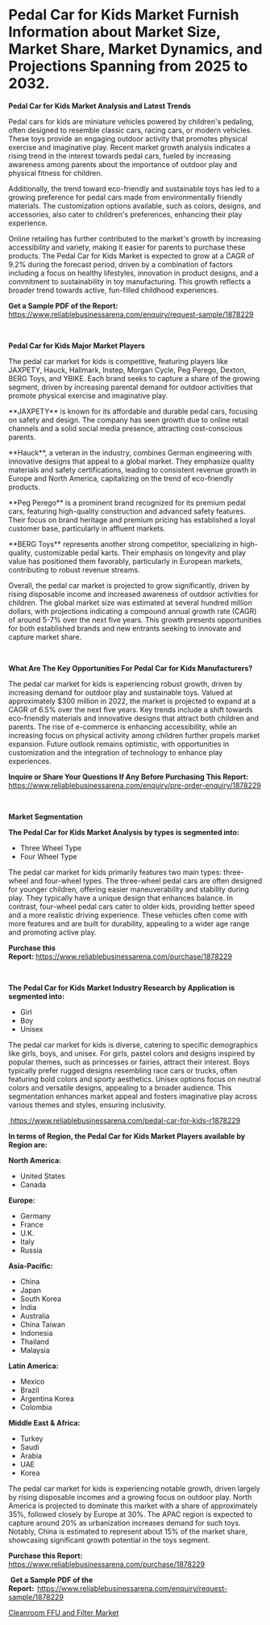 <p><h1>Pedal Car for Kids Market Furnish Information about Market Size, Market Share, Market Dynamics, and Projections Spanning from 2025 to 2032.</h1></p><p><strong>Pedal Car for Kids Market Analysis and Latest Trends</strong></p>
<p><p>Pedal cars for kids are miniature vehicles powered by children's pedaling, often designed to resemble classic cars, racing cars, or modern vehicles. These toys provide an engaging outdoor activity that promotes physical exercise and imaginative play. Recent market growth analysis indicates a rising trend in the interest towards pedal cars, fueled by increasing awareness among parents about the importance of outdoor play and physical fitness for children. </p><p>Additionally, the trend toward eco-friendly and sustainable toys has led to a growing preference for pedal cars made from environmentally friendly materials. The customization options available, such as colors, designs, and accessories, also cater to children's preferences, enhancing their play experience. </p><p>Online retailing has further contributed to the market's growth by increasing accessibility and variety, making it easier for parents to purchase these products. The Pedal Car for Kids Market is expected to grow at a CAGR of 9.2% during the forecast period, driven by a combination of factors including a focus on healthy lifestyles, innovation in product designs, and a commitment to sustainability in toy manufacturing. This growth reflects a broader trend towards active, fun-filled childhood experiences.</p></p>
<p><strong>Get a Sample PDF of the Report:&nbsp;</strong> <a href="https://www.reliablebusinessarena.com/enquiry/request-sample/1878229?utm_campaign=3013&utm_medium=2&utm_source=Github&utm_content=ia&utm_term=05042025&utm_id=pedal-car-for-kids">https://www.reliablebusinessarena.com/enquiry/request-sample/1878229</a></p>
<p>&nbsp;</p>
<p><strong>Pedal Car for Kids Major Market Players</strong></p>
<p><p>The pedal car market for kids is competitive, featuring players like JAXPETY, Hauck, Hallmark, Instep, Morgan Cycle, Peg Perego, Dexton, BERG Toys, and YBIKE. Each brand seeks to capture a share of the growing segment, driven by increasing parental demand for outdoor activities that promote physical exercise and imaginative play.</p><p>**JAXPETY** is known for its affordable and durable pedal cars, focusing on safety and design. The company has seen growth due to online retail channels and a solid social media presence, attracting cost-conscious parents. </p><p>**Hauck**, a veteran in the industry, combines German engineering with innovative designs that appeal to a global market. They emphasize quality materials and safety certifications, leading to consistent revenue growth in Europe and North America, capitalizing on the trend of eco-friendly products.  </p><p>**Peg Perego** is a prominent brand recognized for its premium pedal cars, featuring high-quality construction and advanced safety features. Their focus on brand heritage and premium pricing has established a loyal customer base, particularly in affluent markets. </p><p>**BERG Toys** represents another strong competitor, specializing in high-quality, customizable pedal karts. Their emphasis on longevity and play value has positioned them favorably, particularly in European markets, contributing to robust revenue streams.</p><p>Overall, the pedal car market is projected to grow significantly, driven by rising disposable income and increased awareness of outdoor activities for children. The global market size was estimated at several hundred million dollars, with projections indicating a compound annual growth rate (CAGR) of around 5-7% over the next five years. This growth presents opportunities for both established brands and new entrants seeking to innovate and capture market share.</p></p>
<p>&nbsp;</p>
<p><strong>What Are The Key Opportunities For Pedal Car for Kids Manufacturers?</strong></p>
<p><p>The pedal car market for kids is experiencing robust growth, driven by increasing demand for outdoor play and sustainable toys. Valued at approximately $300 million in 2022, the market is projected to expand at a CAGR of 6.5% over the next five years. Key trends include a shift towards eco-friendly materials and innovative designs that attract both children and parents. The rise of e-commerce is enhancing accessibility, while an increasing focus on physical activity among children further propels market expansion. Future outlook remains optimistic, with opportunities in customization and the integration of technology to enhance play experiences.</p></p>
<p><strong>Inquire or Share Your Questions If Any Before Purchasing This Report:</strong> <a href="https://www.reliablebusinessarena.com/enquiry/pre-order-enquiry/1878229?utm_campaign=3013&utm_medium=2&utm_source=Github&utm_content=ia&utm_term=05042025&utm_id=pedal-car-for-kids">https://www.reliablebusinessarena.com/enquiry/pre-order-enquiry/1878229</a></p>
<p>&nbsp;</p>
<p><strong>Market Segmentation</strong></p>
<p><strong>The Pedal Car for Kids Market Analysis by types is segmented into:</strong></p>
<p><ul><li>Three Wheel Type</li><li>Four Wheel Type</li></ul></p>
<p><p>The pedal car market for kids primarily features two main types: three-wheel and four-wheel types. The three-wheel pedal cars are often designed for younger children, offering easier maneuverability and stability during play. They typically have a unique design that enhances balance. In contrast, four-wheel pedal cars cater to older kids, providing better speed and a more realistic driving experience. These vehicles often come with more features and are built for durability, appealing to a wider age range and promoting active play.</p></p>
<p><strong>Purchase this Report:&nbsp;</strong><a href="https://www.reliablebusinessarena.com/purchase/1878229?utm_campaign=3013&utm_medium=2&utm_source=Github&utm_content=ia&utm_term=05042025&utm_id=pedal-car-for-kids">https://www.reliablebusinessarena.com/purchase/1878229</a></p>
<p>&nbsp;</p>
<p><strong>The Pedal Car for Kids Market Industry Research by Application is segmented into:</strong></p>
<p><ul><li>Girl</li><li>Boy</li><li>Unisex</li></ul></p>
<p><p>The pedal car market for kids is diverse, catering to specific demographics like girls, boys, and unisex. For girls, pastel colors and designs inspired by popular themes, such as princesses or fairies, attract their interest. Boys typically prefer rugged designs resembling race cars or trucks, often featuring bold colors and sporty aesthetics. Unisex options focus on neutral colors and versatile designs, appealing to a broader audience. This segmentation enhances market appeal and fosters imaginative play across various themes and styles, ensuring inclusivity.</p></p>
<p><a href="https://www.reliablebusinessarena.com/pedal-car-for-kids-r1878229?utm_campaign=3013&utm_medium=2&utm_source=Github&utm_content=ia&utm_term=05042025&utm_id=pedal-car-for-kids">&nbsp;https://www.reliablebusinessarena.com/pedal-car-for-kids-r1878229</a></p>
<p><strong>In terms of Region, the Pedal Car for Kids Market Players available by Region are:</strong></p>
<p>
    <p> <strong> North America: </strong>
        <ul>
            <li>United States</li>
            <li>Canada</li>
        </ul>
        </p> 
    <p> <strong> Europe: </strong>
        <ul>
            <li>Germany</li>
            <li>France</li>
            <li>U.K.</li>
            <li>Italy</li>
            <li>Russia</li>
        </ul>
        </p> 
    <p> <strong> Asia-Pacific: </strong>
        <ul>
            <li>China</li>
            <li>Japan</li>
            <li>South Korea</li>
            <li>India</li>
            <li>Australia</li>
            <li>China Taiwan</li>
            <li>Indonesia</li>
            <li>Thailand</li>
            <li>Malaysia</li>
        </ul>
        </p> 
    <p> <strong> Latin America: </strong>
        <ul>
            <li>Mexico</li>
            <li>Brazil</li>
            <li>Argentina Korea</li>
            <li>Colombia</li>
        </ul>
        </p> 
    <p> <strong> Middle East & Africa: </strong>
        <ul>
            <li>Turkey</li>
            <li>Saudi</li>
            <li>Arabia</li>
            <li>UAE</li>
            <li>Korea</li>
        </ul>
    </p>
    </p>
<p><p>The pedal car market for kids is experiencing notable growth, driven largely by rising disposable incomes and a growing focus on outdoor play. North America is projected to dominate this market with a share of approximately 35%, followed closely by Europe at 30%. The APAC region is expected to capture around 20% as urbanization increases demand for such toys. Notably, China is estimated to represent about 15% of the market share, showcasing significant growth potential in the toys segment.</p></p>
<p><strong>Purchase this Report: </strong><a href="https://www.reliablebusinessarena.com/purchase/1878229?utm_campaign=3013&utm_medium=2&utm_source=Github&utm_content=ia&utm_term=05042025&utm_id=pedal-car-for-kids">https://www.reliablebusinessarena.com/purchase/1878229</a></p>
<p>&nbsp;<strong>Get a Sample PDF of the Report:&nbsp;&nbsp;</strong><a href="https://www.reliablebusinessarena.com/enquiry/request-sample/1878229?utm_campaign=3013&utm_medium=2&utm_source=Github&utm_content=ia&utm_term=05042025&utm_id=pedal-car-for-kids">https://www.reliablebusinessarena.com/enquiry/request-sample/1878229</a></p>
<p><strong></strong></p>
<p><p><a href="https://github.com/ngozudapshi/Market-Research-Report-List-1/blob/main/cleanroom-ffu-and-filter-market.md?utm_campaign=3013&utm_medium=2&utm_source=Github&utm_content=ia&utm_term=05042025&utm_id=pedal-car-for-kids">Cleanroom FFU and Filter Market</a></p></p>